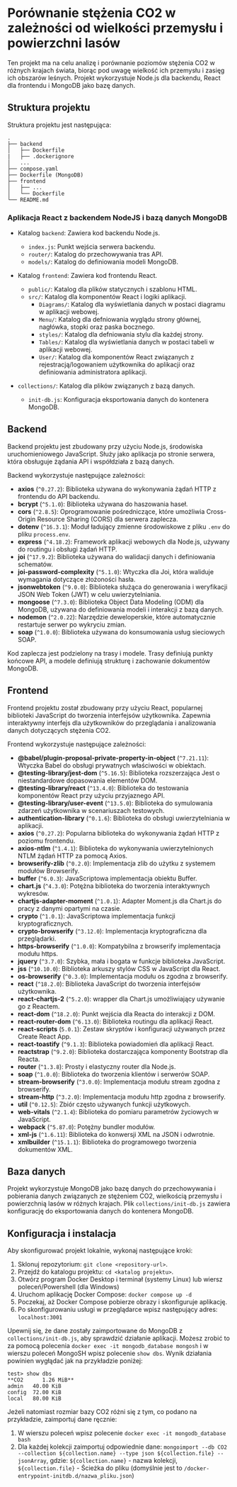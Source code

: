 # Porównanie stężenia CO2 w zależności od wielkości przemysłu i powierzchni lasów

Ten projekt ma na celu analizę i porównanie poziomów stężenia CO2 w różnych krajach świata, biorąc pod uwagę wielkość ich przemysłu i zasięg ich obszarów leśnych. Projekt wykorzystuje Node.js dla backendu, React dla frontendu i MongoDB jako bazę danych.

## Struktura projektu

Struktura projektu jest następująca:

```
.
├── backend
│   ├── Dockerfile
|   ├── .dockerignore
│   ...
├── compose.yaml
├── Dockerfile (MongoDB)
├── frontend
│   ├── ...
│   └── Dockerfile
└── README.md
```

### Aplikacja React z backendem NodeJS i bazą danych MongoDB

- Katalog `backend`: Zawiera kod backendu Node.js.
  - `index.js`: Punkt wejścia serwera backendu.
  - `router/`: Katalog do przechowywania tras API.
  - `models/`: Katalog do definiowania modeli MongoDB.

- Katalog `frontend`: Zawiera kod frontendu React.
  - `public/`: Katalog dla plików statycznych i szablonu HTML.
  - `src/`: Katalog dla komponentów React i logiki aplikacji.
    - `Diagrams/`: Katalog dla wyświetlania danych w postaci diagramu w aplikacji webowej.
    - `Menu/`: Katalog dla defniowania wyglądu strony głównej, nagłówka, stopki oraz paska bocznego.
    - `styles/`: Katalog dla defniowania stylu dla każdej strony.
    - `Tables/`: Katalog dla wyświetlania danych w postaci tabeli w aplikacji webowej.
    - `User/`: Katalog dla komponentów React związanych z rejestracją/logowaniem użytkownika do aplikacji oraz definiowania administratora aplikacji.

- `collections/`: Katalog dla plików związanych z bazą danych.
  - `init-db.js`: Konfiguracja eksportowania danych do kontenera MongoDB.

## Backend

Backend projektu jest zbudowany przy użyciu Node.js, środowiska uruchomieniowego JavaScript. Służy jako aplikacja po stronie serwera, która obsługuje żądania API i współdziała z bazą danych.

Backend wykorzystuje następujące zależności:

- **axios** (`^0.27.2`): Biblioteka używana do wykonywania żądań HTTP z frontendu do API backendu.
- **bcrypt** (`^5.1.0`): Biblioteka używana do haszowania haseł.
- **cors** (`^2.8.5`): Oprogramowanie pośredniczące, które umożliwia Cross-Origin Resource Sharing (CORS) dla serwera zaplecza.
- **dotenv** (`^16.3.1`): Moduł ładujący zmienne środowiskowe z pliku `.env` do pliku `process.env`.
- **express** (`^4.18.2`): Framework aplikacji webowych dla Node.js, używany do routingu i obsługi żądań HTTP.
- **joi** (`^17.9.2`): Biblioteka używana do walidacji danych i definiowania schematów.
- **joi-password-complexity** (`^5.1.0`): Wtyczka dla Joi, która waliduje wymagania dotyczące złożoności hasła.
- **jsonwebtoken** (`^9.0.0`): Biblioteka służąca do generowania i weryfikacji JSON Web Token (JWT) w celu uwierzytelniania.
- **mongoose** (`^7.3.0`): Biblioteka Object Data Modeling (ODM) dla MongoDB, używana do definiowania modeli i interakcji z bazą danych.
- **nodemon** (`^2.0.22`): Narzędzie deweloperskie, które automatycznie restartuje serwer po wykryciu zmian.
- **soap** (`^1.0.0`): Biblioteka używana do konsumowania usług sieciowych SOAP.

Kod zaplecza jest podzielony na trasy i modele. Trasy definiują punkty końcowe API, a modele definiują strukturę i zachowanie dokumentów MongoDB.

## Frontend

Frontend projektu został zbudowany przy użyciu React, popularnej biblioteki JavaScript do tworzenia interfejsów użytkownika. Zapewnia interaktywny interfejs dla użytkowników do przeglądania i analizowania danych dotyczących stężenia CO2.

Frontend wykorzystuje następujące zależności:

- **@babel/plugin-proposal-private-property-in-object** (`^7.21.11`): Wtyczka Babel do obsługi prywatnych właściwości w obiektach.
- **@testing-library/jest-dom** (`^5.16.5`): Biblioteka rozszerzająca Jest o niestandardowe dopasowania elementów DOM.
- **@testing-library/react** (`^13.4.0`): Biblioteka do testowania komponentów React przy użyciu przyjaznego API.
- **@testing-library/user-event** (`^13.5.0`): Biblioteka do symulowania zdarzeń użytkownika w scenariuszach testowych.
- **authentication-library** (`^0.1.6`): Biblioteka do obsługi uwierzytelniania w aplikacji.
- **axios** (`^0.27.2`): Popularna biblioteka do wykonywania żądań HTTP z poziomu frontendu.
- **axios-ntlm** (`^1.4.1`): Biblioteka do wykonywania uwierzytelnionych NTLM żądań HTTP za pomocą Axios.
- **browserify-zlib** (`^0.2.0`): Implementacja zlib do użytku z systemem modułów Browserify.
- **buffer** (`^6.0.3`): JavaScriptowa implementacja obiektu Buffer.
- **chart.js** (`^4.3.0`): Potężna biblioteka do tworzenia interaktywnych wykresów.
- **chartjs-adapter-moment** (`^1.0.1`): Adapter Moment.js dla Chart.js do pracy z danymi opartymi na czasie.
- **crypto** (`^1.0.1`): JavaScriptowa implementacja funkcji kryptograficznych.
- **crypto-browserify** (`^3.12.0`): Implementacja kryptograficzna dla przeglądarki.
- **https-browserify** (`^1.0.0`): Kompatybilna z browserify implementacja modułu https.
- **jquery** (`^3.7.0`): Szybka, mała i bogata w funkcje biblioteka JavaScript.
- **jss** (`^10.10.0`): Biblioteka arkuszy stylów CSS w JavaScript dla React.
- **os-browserify** (`^0.3.0`): Implementacja modułu os zgodna z browserify.
- **react** (`^18.2.0`): Biblioteka JavaScript do tworzenia interfejsów użytkownika.
- **react-chartjs-2** (`^5.2.0`): wrapper dla Chart.js umożliwiający używanie go z Reactem.
- **react-dom** (`^18.2.0`): Punkt wejścia dla Reacta do interakcji z DOM.
- **react-router-dom** (`^6.13.0`): Biblioteka routingu dla aplikacji React.
- **react-scripts** (`5.0.1`): Zestaw skryptów i konfiguracji używanych przez Create React App.
- **react-toastify** (`^9.1.3`): Biblioteka powiadomień dla aplikacji React.
- **reactstrap** (`^9.2.0`): Biblioteka dostarczająca komponenty Bootstrap dla Reacta.
- **router** (`^1.3.8`): Prosty i elastyczny router dla Node.js.
- **soap** (`^1.0.0`): Biblioteka do tworzenia klientów i serwerów SOAP.
- **stream-browserify** (`^3.0.0`): Implementacja modułu stream zgodna z browserify.
- **stream-http** (`^3.2.0`): Implementacja modułu http zgodna z browserify.
- **util** (`^0.12.5`): Zbiór często używanych funkcji użytkowych.
- **web-vitals** (`^2.1.4`): Biblioteka do pomiaru parametrów życiowych w JavaScript.
- **webpack** (`^5.87.0`): Potężny bundler modułów.
- **xml-js** (`^1.6.11`): Biblioteka do konwersji XML na JSON i odwrotnie.
- **xmlbuilder** (`^15.1.1`): Biblioteka do programowego tworzenia dokumentów XML.

## Baza danych

Projekt wykorzystuje MongoDB jako bazę danych do przechowywania i pobierania danych związanych ze stężeniem CO2, wielkością przemysłu i powierzchnią lasów w różnych krajach. Plik `collections/init-db.js` zawiera konfigurację do eksportowania danych do kontenera MongoDB.

## Konfiguracja i instalacja

Aby skonfigurować projekt lokalnie, wykonaj następujące kroki:

1. Sklonuj repozytorium: `git clone <repository-url>`.
2. Przejdź do katalogu projektu: `cd <katalog projektu>`.
3. Otwórz program Docker Desktop i terminał (systemy Linux) lub wiersz poleceń/Powershell (dla Windows)
4. Uruchom aplikację Docker Compose: `docker compose up -d`
5. Poczekaj, aż Docker Compose pobierze obrazy i skonfiguruje aplikację.
6. Po skonfigurowaniu usługi w przeglądarce wpisz następujący adres: `localhost:3001` 

Upewnij się, że dane zostały zaimportowane do MongoDB z `collections/init-db.js`, aby sprawdzić działanie aplikacji. Możesz zrobić to za pomocą polecenia `docker exec -it mongodb_database mongosh` i w wierszu poleceń MongoSH wpisz polecenie `show dbs`. Wynik działania powinien wygłądać jak na przykładzie poniżej:

```
test> show dbs
**CO2      1.26 MiB**
admin   40.00 KiB
config  72.00 KiB
local   80.00 KiB
```

Jeżeli natomiast rozmiar bazy CO2 różni się z tym, co podano na przykładzie, zaimportuj dane ręcznie:

1. W wierszu poleceń wpisz polecenie `docker exec -it mongodb_database bash`
2. Dla każdej kolekcji zaimportuj odpowiednie dane: `mongoimport --db CO2 --collection ${collection.name} --type json ${collection.file} --jsonArray`, gdzie:
    `${collection.name}` - nazwa kolekcji,
    `${collection.file}` - Ścieżka do pliku (domyślnie jest to `/docker-entrypoint-initdb.d/nazwa_pliku.json`)
    